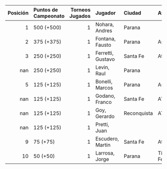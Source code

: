 |   Posición | Puntos de Campeonato   |   Torneos Jugados | Jugador           | Ciudad      | Afiliación   | Puntos sumados   |
|-----------:|:-----------------------|------------------:|:------------------|:------------|:-------------|:-----------------|
|          1 | 500 (+500)             |                 1 | Nohara, Andres    | Parana      |              | 500 (T01)        |
|          2 | 375 (+375)             |                 1 | Fontana, Fausto   | Parana      | Aspatem      | 375 (T01)        |
|          3 | 250 (+250)             |                 1 | Ferretti, Gustavo | Santa Fe    | Atemeli      | 250 (T01)        |
|        nan | 250 (+250)             |                 1 | Levin, Raul       | Parana      |              | 250 (T01)        |
|          5 | 125 (+125)             |                 1 | Bonelli, Marcos   | Parana      | Aspatem      | 125 (T01)        |
|        nan | 125 (+125)             |                 1 | Godano, Franco    | Santa Fe    | ATEMELI      | 125 (T01)        |
|        nan | 125 (+125)             |                 1 | Goy, Gerardo      | Reconquista | ATMAR        | 125 (T01)        |
|        nan | 125 (+125)             |                 1 | Pretti, Juan      |             |              | 125 (T01)        |
|          9 | 75 (+75)               |                 1 | Escudero, Martin  | Santa Fe    | Atemeli      | 75 (T01)         |
|         10 | 50 (+50)               |                 1 | Larrosa, Jorge    | Parana      | Tiro Federal | 50 (T01)         |